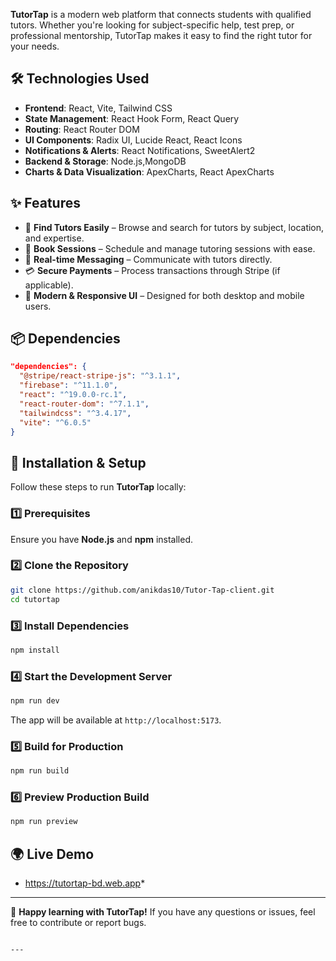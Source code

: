 


**TutorTap** is a modern web platform that connects students with qualified tutors. Whether you're looking for subject-specific help, test prep, or professional mentorship, TutorTap makes it easy to find the right tutor for your needs.



## 🛠️ Technologies Used
- **Frontend**: React, Vite, Tailwind CSS
- **State Management**: React Hook Form, React Query
- **Routing**: React Router DOM
- **UI Components**: Radix UI, Lucide React, React Icons
- **Notifications & Alerts**: React Notifications, SweetAlert2
- **Backend & Storage**: Node.js,MongoDB
- **Charts & Data Visualization**: ApexCharts, React ApexCharts

## ✨ Features
- 🔎 **Find Tutors Easily** – Browse and search for tutors by subject, location, and expertise.
- 📅 **Book Sessions** – Schedule and manage tutoring sessions with ease.
- 💬 **Real-time Messaging** – Communicate with tutors directly.
- 💳 **Secure Payments** – Process transactions through Stripe (if applicable).
- 🎉 **Modern & Responsive UI** – Designed for both desktop and mobile users.

## 📦 Dependencies
```json
"dependencies": {
  "@stripe/react-stripe-js": "^3.1.1",
  "firebase": "^11.1.0",
  "react": "^19.0.0-rc.1",
  "react-router-dom": "^7.1.1",
  "tailwindcss": "^3.4.17",
  "vite": "^6.0.5"
}
```

## 🚀 Installation & Setup
Follow these steps to run **TutorTap** locally:

### 1️⃣ Prerequisites
Ensure you have **Node.js** and **npm** installed.

### 2️⃣ Clone the Repository
```sh
git clone https://github.com/anikdas10/Tutor-Tap-client.git
cd tutortap
```

### 3️⃣ Install Dependencies
```sh
npm install
```

### 4️⃣ Start the Development Server
```sh
npm run dev
```
The app will be available at `http://localhost:5173`.

### 5️⃣ Build for Production
```sh
npm run build
```

### 6️⃣ Preview Production Build
```sh
npm run preview
```

## 🌍 Live Demo
* https://tutortap-bd.web.app*



---

🚀 **Happy learning with TutorTap!** If you have any questions or issues, feel free to contribute or report bugs.
```

---

